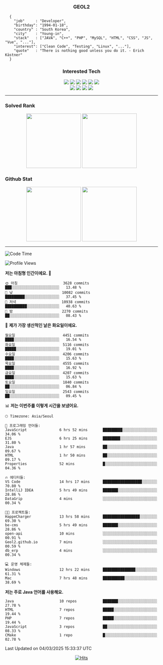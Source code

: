 <div align="center">

  ### GEOL2
</div>

```
  {
    "job"     : "Developer",
    "birthday": "1994-01-18",
    "country" : "South Korea",
    "city"    : "Young-in",
    "stack"   : ["JAVA", "C++", "PHP", "MySQL", "HTML", "CSS", "JS", "Vue", "..."],
    "interest": ["Clean Code", "Testing", "Linux", "..."], 
    "quote"   : "There is nothing good unless you do it. - Erich Kästner"
  }
  ```
  
<div align="center">
  
  ### Interested Tech
  
  <img src="https://img.shields.io/badge/Laravel-F05340?style=flat-square&logo=Laravel&logoColor=white">
  <img src="https://img.shields.io/badge/SpringBoot-6DB33F?style=flat-square&logo=SpringBoot&logoColor=white">
  <img src="https://img.shields.io/badge/-NestJs-ea2845?style=flat-square&logo=nestjs&logoColor=white">
  <img src="https://img.shields.io/badge/Express-000000?style=flat-square&logo=Express&logoColor=white">
  <img src="https://img.shields.io/badge/Three.js-000000?style=flat-square&logo=Three.js&logoColor=white">
  <img src="https://img.shields.io/badge/OpenAI-%23412991?style=flat-square&logo=openai&logoColor=white">
  <br>
  <img src="https://img.shields.io/badge/Java-ED8B00?style=flat-square&logo=openjdk&logoColor=white">
  <img src="https://img.shields.io/badge/JavaScript-F7DF1E?style=flat-square&logo=JavaScript&logoColor=black">
  <img src="https://img.shields.io/badge/TypeScript-007acc?style=flat-square&logo=TypeScript&logoColor=black">
  <img src="https://img.shields.io/badge/MySQL-4479A1?style=flat-square&logo=mysql&logoColor=white"><br>

</div>

------------

  ### Solved Rank
  
  <div align="center">
    <img height="180em" src="https://mazassumnida.wtf/api/v2/generate_badge?boj=geol2">
    <img height="180em" src="https://leetcard.jacoblin.cool/Geol2?theme=light&font=Gugi&border=0&radius=20">
  </div>
  
  ### Github Stat 
  <div align="center">
    <img height="180em" src="https://github-readme-stats-git-masterrstaa-rickstaa.vercel.app/api?username=geol2&show_icons=true&theme=dark">
    <img height="180em" src="https://github-readme-stats-git-masterrstaa-rickstaa.vercel.app/api/top-langs/?username=geol2&show_icons=true&hide=css,scss,html&layout=compact&theme=dark&count_private=true&langs_count=8">
  </div>
  
------------
<!--START_SECTION:waka-->
![Code Time](http://img.shields.io/badge/Code%20Time-3%2C968%20hrs%2049%20mins-blue)

![Profile Views](http://img.shields.io/badge/Profile%20Views-0-blue)

**저는 아침형 인간이에요. 🐤** 

```text
🌞 아침                     3628 commits        ███░░░░░░░░░░░░░░░░░░░░░░   13.48 % 
🌆 낮　                     10082 commits       █████████░░░░░░░░░░░░░░░░   37.45 % 
🌃 저녁                     10938 commits       ██████████░░░░░░░░░░░░░░░   40.63 % 
🌙 밤　                     2270 commits        ██░░░░░░░░░░░░░░░░░░░░░░░   08.43 % 
```
📅 **제가 가장 생산적인 날은 화요일이에요.** 

```text
월요일                      4451 commits        ████░░░░░░░░░░░░░░░░░░░░░   16.54 % 
화요일                      5116 commits        █████░░░░░░░░░░░░░░░░░░░░   19.01 % 
수요일                      4206 commits        ████░░░░░░░░░░░░░░░░░░░░░   15.63 % 
목요일                      4555 commits        ████░░░░░░░░░░░░░░░░░░░░░   16.92 % 
금요일                      4207 commits        ████░░░░░░░░░░░░░░░░░░░░░   15.63 % 
토요일                      1840 commits        ██░░░░░░░░░░░░░░░░░░░░░░░   06.84 % 
일요일                      2543 commits        ██░░░░░░░░░░░░░░░░░░░░░░░   09.45 % 
```


📊 **저는 이번주를 이렇게 시간을 보냈어요.** 

```text
🕑︎ Timezone: Asia/Seoul

💬 프로그래밍 언어들: 
JavaScript               6 hrs 52 mins       █████████░░░░░░░░░░░░░░░░   34.06 % 
EJS                      6 hrs 25 mins       ████████░░░░░░░░░░░░░░░░░   31.80 % 
Java                     1 hr 57 mins        ██░░░░░░░░░░░░░░░░░░░░░░░   09.67 % 
HTML                     1 hr 50 mins        ██░░░░░░░░░░░░░░░░░░░░░░░   09.17 % 
Properties               52 mins             █░░░░░░░░░░░░░░░░░░░░░░░░   04.36 % 

🔥 에디터들: 
VS Code                  14 hrs 17 mins      ██████████████████░░░░░░░   70.80 % 
IntelliJ IDEA            5 hrs 49 mins       ███████░░░░░░░░░░░░░░░░░░   28.86 % 
DataGrip                 4 mins              ░░░░░░░░░░░░░░░░░░░░░░░░░   00.34 % 

🐱‍💻 프로젝트들: 
HappeCharger             13 hrs 58 mins      █████████████████░░░░░░░░   69.30 % 
be-cms                   5 hrs 49 mins       ███████░░░░░░░░░░░░░░░░░░   28.86 % 
open-api                 10 mins             ░░░░░░░░░░░░░░░░░░░░░░░░░   00.91 % 
Geol2.github.io          7 mins              ░░░░░░░░░░░░░░░░░░░░░░░░░   00.59 % 
db_erp                   4 mins              ░░░░░░░░░░░░░░░░░░░░░░░░░   00.34 % 

💻 운영 체제들: 
Windows                  12 hrs 22 mins      ███████████████░░░░░░░░░░   61.31 % 
Mac                      7 hrs 48 mins       ██████████░░░░░░░░░░░░░░░   38.69 % 
```

**저는 주로 Java 언어를 사용해요.** 

```text
Java                     10 repos            ███████░░░░░░░░░░░░░░░░░░   27.78 % 
HTML                     7 repos             █████░░░░░░░░░░░░░░░░░░░░   19.44 % 
PHP                      7 repos             █████░░░░░░░░░░░░░░░░░░░░   19.44 % 
JavaScript               3 repos             ██░░░░░░░░░░░░░░░░░░░░░░░   08.33 % 
CMake                    1 repo              █░░░░░░░░░░░░░░░░░░░░░░░░   02.78 % 
```




 Last Updated on 04/03/2025 15:33:37 UTC
<!--END_SECTION:waka-->

<div align="center">
  
  [![Hits](https://hits.seeyoufarm.com/api/count/incr/badge.svg?url=https%3A%2F%2Fgithub.com%2Fgeol2&count_bg=%2379C83D&title_bg=%23555555&icon=myspace.svg&icon_color=%23E7E7E7&title=hits&edge_flat=false)](https://hits.seeyoufarm.com)
  
</div>

<!--
**Geol2/Geol2** is a ✨ _special_ ✨ repository because its `README.md` (this file) appears on your GitHub profile.

Here are some ideas to get you started:
- 🔭 I’m currently working on ...
- 🌱 I’m currently learning ...
- 👯 I’m looking to collaborate on ...
- 🤔 I’m looking for help with ...
- 💬 Ask me about ...
- 📫 How to reach me: ...
- 😄 Pronouns: ...
- ⚡ Fun fact: ...
-->
